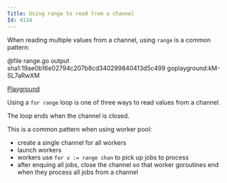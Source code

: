 ```yaml
---
Title: Using range to read from a channel
Id: 4134
---
```

When reading multiple values from a channel, using `range` is a common pattern:

@file range.go output sha1:19ae0b16e02794c207b8cd340299840413d5c499 goplayground:kM-SL7aRwXM

[Playground](https://play.golang.org/p/18ODvaZub9)

Using a `for range` loop is one of three ways to read values from a channel.

The loop ends when the channel is closed.

This is a common pattern when using worker pool:
* create a single channel for all workers
* launch workers
* workers use `for v := range chan` to pick up jobs to process
* after enquing all jobs, close the channel so that worker goroutines end when they process all jobs from a channel
